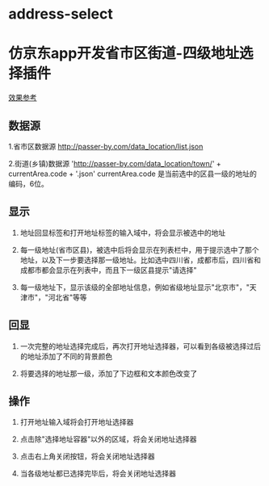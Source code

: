 # address-select
# 仿京东app开发省市区街道-四级地址选择插件
[效果参考](https://codepen.io/xinjie-just/pen/ZMBJEW)

## 数据源
1.省市区数据源
  http://passer-by.com/data_location/list.json  

2.街道(乡镇)数据源
  'http://passer-by.com/data_location/town/' + currentArea.code + '.json'
  currentArea.code 是当前选中的区县一级的地址的编码，6位。
## 显示
1. 地址回显标签和打开地址标签的输入域中，将会显示被选中的地址

2. 每一级地址(省市区县)，被选中后将会显示在列表栏中，用于提示选中了那个地址，以及下一步要选择那一级地址。比如选中四川省，成都市后，四川省和成都市都会显示在列表中，而且下一级区县提示"请选择"

3. 每一级地址下，显示该级的全部地址信息，例如省级地址显示"北京市"，"天津市"，"河北省"等等
## 回显
1. 一次完整的地址选择完成后，再次打开地址选择器，可以看到各级被选择过后的地址添加了不同的背景颜色

2. 将要选择的地址那一级，添加了下边框和文本颜色改变了

## 操作
1. 打开地址输入域将会打开地址选择器

2. 点击除"选择地址容器"以外的区域，将会关闭地址选择器

3. 点击右上角关闭按钮，将会关闭地址选择器

4. 当各级地址都已选择完毕后，将会关闭地址选择器
